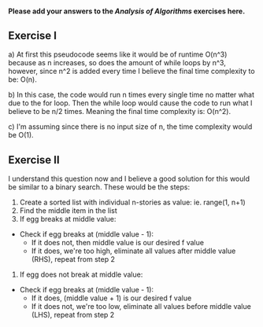 #### Please add your answers to the ***Analysis of  Algorithms*** exercises here.

## Exercise I

a) At first this pseudocode seems like it would be of runtime O(n^3) because as n increases, so does the amount of while loops by n^3, however, since n^2 is added every time I believe the final time complexity to be: O(n).

b) In this case, the code would run n times every single time no matter what due to the for loop. Then the while loop would cause the code to run what I believe to be n/2 times. Meaning the final time complexity is: O(n^2).

c) I'm assuming since there is no input size of n, the time complexity would be O(1).

## Exercise II

<!-- throwing eggs off n-story building, many eggs -->
<!-- eggs only break at floor equal or greater to f -->
<!-- strategy to determine f such that dropped + broken eggs is minimized -->

I understand this question now and I believe a good solution for this would be similar to a binary search. These would be the steps:

1. Create a sorted list with individual n-stories as value: ie. range(1, n+1)
1. Find the middle item in the list
1. If egg breaks at middle value:
  - Check if egg breaks at (middle value - 1):
    * If it does not, then middle value is our desired f value
    * If it does, we're too high, eliminate all values after middle value (RHS), repeat from step 2
1. If egg does not break at middle value:
  - Check if egg breaks at (middle value - 1):
    * If it does, (middle value + 1) is our desired f value
    * If it does not, we're too low, eliminate all values before middle value (LHS), repeat from step 2